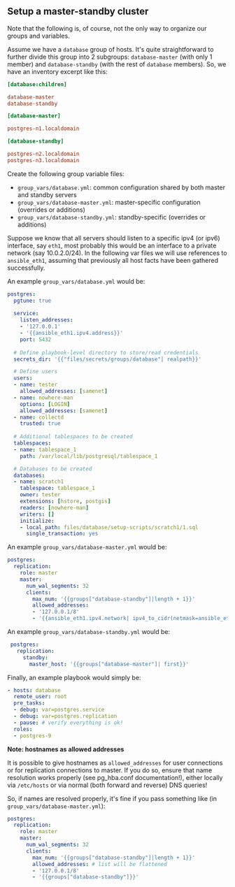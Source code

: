 ## Setup a master-standby cluster

Note that the following is, of course, not the only way to organize our groups and variables. 

Assume we have a `database` group of hosts. It's quite straightforward to further divide this group into 2 subgroups: `database-master` (with only 1 member) and `database-standby` (with the rest of `database` members). So, we have an inventory excerpt like this:
```ini
[database:children]

database-master
database-standby

[database-master]

postgres-n1.localdomain

[database-standby]

postgres-n2.localdomain
postgres-n3.localdomain
```

Create the following group variable files:

 *  `group_vars/database.yml`: common configuration shared by both master and standby servers
 *  `group_vars/database-master.yml`: master-specific configuration (overrides or additions)
 *  `group_vars/database-standby.yml`: standby-specific (overrides or additions)

Suppose we know that all servers should listen to a specific ipv4 (or ipv6) interface, say `eth1`, most probably this would be an interface to a private network (say 10.0.2.0/24). In the following var files we will use references to `ansible_eth1`, assuming that previously all host facts have been gathered successfully. 

An example `group_vars/database.yml` would be:

```yaml
postgres:
  pgtune: true
  
  service:
    listen_addresses:
    - '127.0.0.1'
    - '{{ansible_eth1.ipv4.address}}'
    port: 5432
  
  # Define playbook-level directory to store/read credentials
  secrets_dir: '{{"files/secrets/groups/database"| realpath}}'  

  # Define users
  users:
  - name: tester
    allowed_addresses: [samenet]
  - name: nowhere-man
    options: [LOGIN]
    allowed_addresses: [samenet]
  - name: collectd
    trusted: true
  
  # Additional tablespaces to be created
  tablespaces:
  - name: tablespace_1
    path: /var/local/lib/postgresql/tablespace_1

  # Databases to be created
  databases:
  - name: scratch1
    tablespace: tablespace_1
    owner: tester
    extensions: [hstore, postgis]
    readers: [nowhere-man]
    writers: []
    initialize: 
    - local_path: files/database/setup-scripts/scratch1/1.sql
      single_transaction: yes
```

An example `group_vars/database-master.yml` would be:
```yaml
postgres:
  replication:
    role: master
    master:   
      num_wal_segments: 32
      clients:
        max_num: '{{groups["database-standby"]|length + 1}}'
        allowed_addresses: 
        - '127.0.0.1/8' 
        - '{{ansible_eth1.ipv4.network| ipv4_to_cidr(netmask=ansible_eth1.ipv4.netmask)}}'
```

An example `group_vars/database-standby.yml` would be:
```yaml
 postgres:
   replication:
     standby: 
       master_host: '{{groups["database-master"]| first}}'
```

Finally, an example playbook would simply be:
```yaml
- hosts: database
  remote_user: root
  pre_tasks:
  - debug: var=postgres.service
  - debug: var=postgres.replication
  - pause: # verify everything is ok!
  roles:
  - postgres-9
```

**Note: hostnames as allowed addresses**

It is possible to give hostnames as `allowed_addresses` for user connections or for replication connections to master. If you do so, ensure that name resolution works properly (see pg_hba.conf documentation!), either locally via `/etc/hosts` or via normal (both forward and reverse) DNS queries!

So, if names are resolved properly, it's fine if you pass something like (in `group_vars/database-master.yml`):
```yaml
postgres:
  replication:
    role: master
    master:   
      num_wal_segments: 32
      clients:
        max_num: '{{groups["database-standby"]|length + 1}}'
        allowed_addresses: # list will be flattened
        - '127.0.0.1/8'
        - '{{groups["database-standby"]}}'
```

